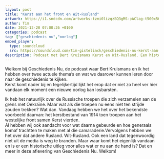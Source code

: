 ```yaml
---
layout: post
title: "Kerst aan het front en Wit-Rusland"
artwork: https://i1.sndcdn.com/artworks-tzmi0lizqzBQ3gMS-pAClag-t500x500.jpg
author: Tim
date: 2021-12-20 07:00:26 +0100
categories: podcast
tag: ["geschiedenis nu","oorlog"]
embed_player:
  type: soundcloud
  src: https://soundcloud.com/tim-gistelinck/geschiedenis-nu-kerst-aan-het-front-en-wit-rusland
description: Podcast met Bert Kruismans Kerst en Wit-Rusland. Een historisch kader bij recente gebeurtenissen.
---
```

Welkom bij Geschiedenis Nu, de podcast waar Bert Kruismans en ik het hebben over twee actuele thema’s en wat we daarover kunnen leren door naar de geschiedenis te kijken.\
Kerst komt nader bij en tegelijkertijd lijkt het erop dat er niet zo heel ver hier vandaan elk moment een nieuwe oorlog kan losbarsten.<!--more-->

Ik heb het natuurlijk over de Russische troepen die zich verzamelen aan de grens met Oekraïne. Maar wat als die troepen nu eens niet ten strijde zouden trekken? Wat dan. Vandaag hebben we het over het bekendste voorbeeld daarvan: het kerstbestand van 1914 toen troepen aan het westelijke front samen Kerst vierden.\
Al hebben wij ook aandacht voor wat daarna gebeurde en hoe generaals komaf trachtten te maken met al die camaraderie.Vervolgens hebben we het over dat andere Rusland. Wit-Rusland. Ook een land dat tegenwoordig niet uit de media is weg te branden. Maar waar komt het eigenlijk vandaan en is er een historische uitleg voor alles wat er nu aan de hand is? Dat en meer in deze aflevering van Geschiedenis Nu. Welkom!